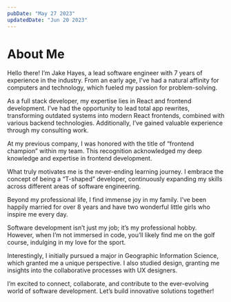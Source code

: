 ```yaml
---
pubDate: "May 27 2023"
updatedDate: "Jun 20 2023"
---
```


# About Me

Hello there! I’m Jake Hayes, a lead software engineer with 7 years of experience in the industry. From an early age, I’ve had a natural affinity for computers and technology, which fueled my passion for problem-solving.

As a full stack developer, my expertise lies in React and frontend development. I’ve had the opportunity to lead total app rewrites, transforming outdated systems into modern React frontends, combined with various backend technologies. Additionally, I’ve gained valuable experience through my consulting work.

At my previous company, I was honored with the title of “frontend champion” within my team. This recognition acknowledged my deep knowledge and expertise in frontend development.

What truly motivates me is the never-ending learning journey. I embrace the concept of being a “T-shaped” developer, continuously expanding my skills across different areas of software engineering.

Beyond my professional life, I find immense joy in my family. I’ve been happily married for over 8 years and have two wonderful little girls who inspire me every day.

Software development isn’t just my job; it’s my professional hobby. However, when I’m not immersed in code, you’ll likely find me on the golf course, indulging in my love for the sport.

Interestingly, I initially pursued a major in Geographic Information Science, which granted me a unique perspective. I also studied design, granting me insights into the collaborative processes with UX designers.

I’m excited to connect, collaborate, and contribute to the ever-evolving world of software development. Let’s build innovative solutions together!
